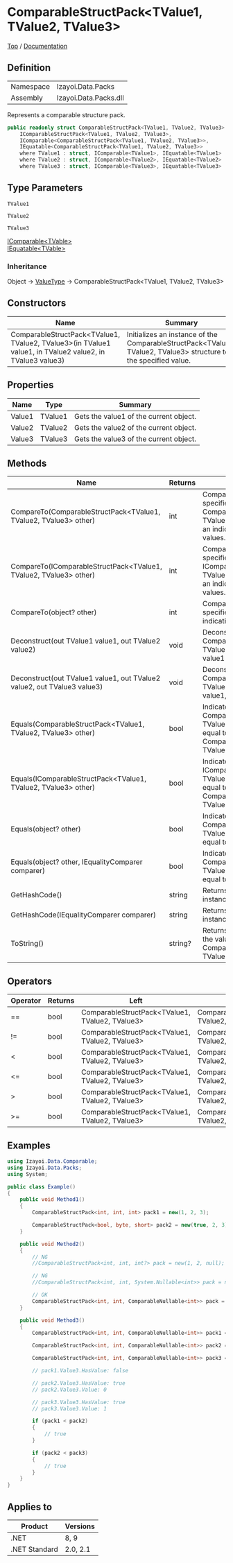 # ComparableStructPack&lt;TValue1, TValue2, TValue3&gt;

[Top](../../../README.md) / [Documentation](../../Documentation.md)

## Definition

|||
|--|--|
|Namespace|Izayoi.Data.Packs|
|Assembly|Izayoi.Data.Packs.dll|

Represents a comparable structure pack.

~~~csharp
public readonly struct ComparableStructPack<TValue1, TValue2, TValue3> :
    IComparableStructPack<TValue1, TValue2, TValue3>,
    IComparable<ComparableStructPack<TValue1, TValue2, TValue3>>,
    IEquatable<ComparableStructPack<TValue1, TValue2, TValue3>>
    where TValue1 : struct, IComparable<TValue1>, IEquatable<TValue1>
    where TValue2 : struct, IComparable<TValue2>, IEquatable<TValue2>
    where TValue3 : struct, IComparable<TValue3>, IEquatable<TValue3>
~~~

## Type Parameters
`TValue1`

`TValue2`

`TValue3`

[IComparable\<TVable>](https://learn.microsoft.com/en-us/dotnet/api/system.icomparable-1)  
[IEquatable\<TVable>](https://learn.microsoft.com/en-us/dotnet/api/system.iequatable-1)

### Inheritance
Object -> [ValueType](https://learn.microsoft.com/en-us/dotnet/api/system.valuetype) -> ComparableStructPack&lt;TValue1, TValue2, TValue3&gt;

## Constructors

|Name|Summary|
|--|--|
|ComparableStructPack&lt;TValue1, TValue2, TValue3&gt;(in TValue1 value1, in TValue2 value2, in TValue3 value3)|Initializes an instance of the ComparableStructPack&lt;TValue1, TValue2, TValue3&gt; structure to the specified value.|

## Properties

|Name|Type|Summary|
|--|--|--|
|Value1|TValue1|Gets the value1 of the current object.|
|Value2|TValue2|Gets the value2 of the current object.|
|Value3|TValue3|Gets the value3 of the current object.|

## Methods

|Name|Returns|Summary|
|--|--|--|
|CompareTo(ComparableStructPack&lt;TValue1, TValue2, TValue3&gt; other)|int|Compares this instance to a specified ComparableStructPack&lt;TValue1, TValue2, TValue3&gt; and returns an indication of their relative values.|
|CompareTo(IComparableStructPack&lt;TValue1, TValue2, TValue3&gt; other)|int|Compares this instance to a specified IComparableStructPack&lt;TValue1, TValue2, TValue3&gt; and returns an indication of their relative values.|
|CompareTo(object? other)|int|Compares this instance to a specified object and returns an indication of their relative values.|
|Deconstruct(out TValue1 value1, out TValue2 value2)|void|Deconstructs this ComparableStructPack&lt;TValue1, TValue2, TValue3&gt; instance by value1 and value2.|
|Deconstruct(out TValue1 value1, out TValue2 value2, out TValue3 value3)|void|Deconstructs this ComparableStructPack&lt;TValue1, TValue2, TValue3&gt; instance by value1, value2 and value3.|
|Equals(ComparableStructPack&lt;TValue1, TValue2, TValue3&gt; other)|bool|Indicates whether the current ComparableStructPack&lt;TValue1, TValue2, TValue3&gt; object is equal to a specified ComparableStructPack&lt;TValue1, TValue2, TValue3&gt;.|
|Equals(IComparableStructPack&lt;TValue1, TValue2, TValue3&gt; other)|bool|Indicates whether the current IComparableStructPack&lt;TValue1, TValue2, TValue3&gt; object is equal to a specified ComparableStructPack&lt;TValue1, TValue2, TValue3&gt;.|
|Equals(object? other)|bool|Indicates whether the current ComparableStructPack&lt;TValue1, TValue2, TValue3&gt; object is equal to a specified object.|
|Equals(object? other, IEqualityComparer comparer)|bool|Indicates whether the current ComparableStructPack&lt;TValue1, TValue2, TValue3&gt; object is equal to a specified object.|
|GetHashCode()|string|Returns the hash code for this instance.|
|GetHashCode(IEqualityComparer comparer)|string|Returns the hash code for this instance.|
|ToString()|string?|Returns the text representation of the value of the current ComparableStructPack&lt;TValue1, TValue2, TValue3&gt; object.|

## Operators

|Operator|Returns|Left|Right|
|--|--|--|--|
|==|bool|ComparableStructPack&lt;TValue1, TValue2, TValue3&gt;|ComparableStructPack&lt;TValue1, TValue2, TValue3&gt;|
|!=|bool|ComparableStructPack&lt;TValue1, TValue2, TValue3&gt;|ComparableStructPack&lt;TValue1, TValue2, TValue3&gt;|
|<|bool|ComparableStructPack&lt;TValue1, TValue2, TValue3&gt;|ComparableStructPack&lt;TValue1, TValue2, TValue3&gt;|
|<=|bool|ComparableStructPack&lt;TValue1, TValue2, TValue3&gt;|ComparableStructPack&lt;TValue1, TValue2, TValue3&gt;|
|>|bool|ComparableStructPack&lt;TValue1, TValue2, TValue3&gt;|ComparableStructPack&lt;TValue1, TValue2, TValue3&gt;|
|>=|bool|ComparableStructPack&lt;TValue1, TValue2, TValue3&gt;|ComparableStructPack&lt;TValue1, TValue2, TValue3&gt;|

## Examples

~~~csharp
using Izayoi.Data.Comparable;
using Izayoi.Data.Packs;
using System;

public class Example()
{
    public void Method1()
    {
        ComparableStructPack<int, int, int> pack1 = new(1, 2, 3);

        ComparableStructPack<bool, byte, short> pack2 = new(true, 2, 3);
    }

    public void Method2()
    {
        // NG
        //ComparableStructPack<int, int, int?> pack = new(1, 2, null);

        // NG
        //ComparableStructPack<int, int, System.Nullable<int>> pack = new(1, 2, null);

        // OK
        ComparableStructPack<int, int, ComparableNullable<int>> pack = new(1, 2, null);
    }

    public void Method3()
    {
        ComparableStructPack<int, int, ComparableNullable<int>> pack1 = new(1, 2, null);

        ComparableStructPack<int, int, ComparableNullable<int>> pack2 = new(1, 2, 0);

        ComparableStructPack<int, int, ComparableNullable<int>> pack3 = new(1, 2, 1);

        // pack1.Value3.HasValue: false

        // pack2.Value3.HasValue: true
        // pack2.Value3.Value: 0

        // pack3.Value3.HasValue: true
        // pack3.Value3.Value: 1

        if (pack1 < pack2)
        {
            // true
        }

        if (pack2 < pack3)
        {
            // true
        }
    }
}
~~~

## Applies to

|Product|Versions|
|--|--|
|.NET|8, 9|
|.NET Standard|2.0, 2.1|
